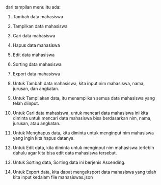 dari tampilan menu itu ada:

1. Tambah data mahasiswa
2. Tampilkan data mahasiswa
3. Cari data mahasiswa
4. Hapus data mahasiswa
5. Edit data mahasiswa
6. Sorting data mahasiswa
7. Export data mahasiswa

1. Untuk Tambah data mahasiswa, kita input nim mahasiswa, nama, jurusan, dan angkatan.
2. Untuk Tampilakan data, itu menampilkan semua data mahasiswa yang telah diinput.
3. Untuk Cari data mahasiswa, untuk mencari data mahasiswa ini kita diminta untuk mencari data mahasiswa bisa berdasarkan nim, nama, jurusan, atau angkatan.
4. Untuk Menghapus data, kita diminta untuk menginput nim mahasiswa yang ingin kita hapus datanya.
5. Untuk Edit data, kita diminta untuk menginput nim mahasiswa terlebih dahulu agar kita bisa edit data mahasiswa tersebut.
6. Untuk Sorting data, Sorting data ini berjenis Ascending.
7. Untuk Export data, kita dapat mengeksport data mahasiswa yang telah kita input kedalam file mahasiswas.json